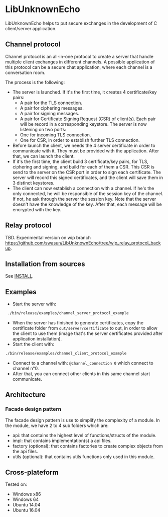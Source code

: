 # LibUnknownEcho

LibUnknownEcho helps to put secure exchanges in the development of C client/server application.

## Channel protocol
Channel protocol is an all-in-one protocol to create a server that handle multiple client exchanges in different channels.
A possible application of this protocol can be a secure chat application, where each channel is a conversation room.

The process is the following:
* The server is launched. If it's the first time, it creates 4 certificate/key pairs:
    * A pair for the TLS connection.
    * A pair for ciphering messages.
    * A pair for signing messages.
    * A pair for Certificate Signing Request (CSR) of client(s).
Each pair will be record in a corresponding keystore.
The server is now listening on two ports:
    * One for incoming TLS connection.
    * One for CSR, in order to establish further TLS connection.
* Before launch the client, we needs the 4 server certificate in order to communicate with it. They must be provided with the application. After that, we can launch the client.
* If it's the first time, the client build 3 certificate/key pairs, for TLS, ciphering and signing, and build for each of them a CSR. This CSR is send to the server on the CSR port in order to sign each certificate. The server will record this signed certificates, and the client will save them in 3 distinct keystores.
* The client can now establish a connection with a channel. If he's the only connected, he will be responsible of the session key of the channel. If not, he ask through the server the session key. Note that the server doesn't have the knowledge of the key. After that, each message will be encrypted with the key.

## Relay protocol

TBD. Experimental version on wip branch https://github.com/swasun/LibUnknownEcho/tree/wip_relay_protocol_backup.

## Installation from sources
See [INSTALL](INSTALL.md).

## Examples

* Start the server with:
```bash
 ./bin/release/examples/channel_server_protocol_example
 ```
* When the server has finished to generate certificates, copy the certificate folder from `out/server/certificate` to out,
  in order to allow the client to use them (image that's the server certificates provided after application installation).
* Start the client with:
```bash
./bin/release/examples/channel_client_protocol_example
```
* Connect to a channel with: `@channel_connection 0`
  which connect to channel n°0.
* After that, you can connect other clients in this same channel start communicate.

## Architecture

### Facade design pattern
The facade design pattern is use to simplify the complexity of a module.
In the module, we have 2 to 4 sub folders which are:
* api: that contains the highest level of functions/structs of the module.
* impl: that contains implementation(s) a api files.
* factory (optional): that contains factories to create complex objects from the api files.
* utils (optional): that contains utils functions only used in this module.

## Cross-plateform

Tested on:
* Windows x86
* Windows 64
* Ubuntu 14.04
* Ubuntu 16.04